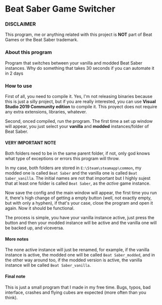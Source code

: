 # Beat Saber Game Switcher

### DISCLAIMER

This program, me or anything related with this project is **NOT** part of Beat Games or the Beat Saber trademark.

### About this program

Program that switches between your vanilla and modded Beat Saber instances. Why do something that takes 30 seconds if you can automate it in 2 days

### How to use

First of all, you need to compile it. Yes, I'm not releasing binaries because this is just a silly project, 
but if you are really interested, you can use **Visual Studio 2019 Community edition** to compile it.
This proyect does not require any extra extensions, libraries, whatever.

Second, onced compiled, run the program.
The first time a set up window will appear, you just select your **vanilla** and **modded** instances/folder of Beat Saber.

#### VERY IMPORTANT NOTE
Both folders need to be in the same parent folder, if not, only god knows what type of exceptions or errors this program will throw.

In my case, both folders are stored in `E:\Steam\steamapp\common`, my modded one is called `Beat Saber` and the vanilla one is called `Beat Saber_vanilla`.
The initial names are not that important but I highly sujest that at least one folder is called `Beat Saber`, as the *active* game instance.

Now save the config and the main window will appear, the first time you run it, there's high change of getting a empty button
(well, not exactly empty, but with only a hyphen), if that's your case, close the program and open it again.
Now it should be functional.

The process is simple, you have your vanilla instance active, just press the button and then your modded instance will be active and the vanilla one will be backed up, and viceversa.

#### More notes
The none active instance will just be renamed, for example, if the vanilla instance is active, the modded one will be called `Beat Saber_modded`, and in the
other way around too, if the modded version is active, the vanilla instance will be called `Beat Saber_vanilla`.

#### Final note
This is just a small program that I made in my free time. Bugs, typos, bad interface, crashes and flying cubes are expected (more often than you think).
